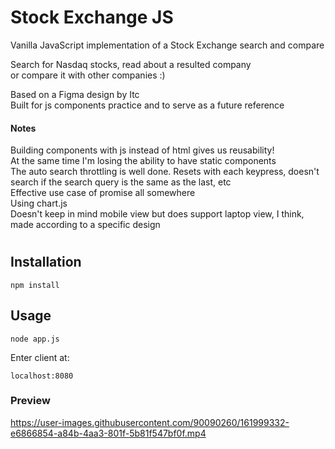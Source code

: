 # Stock Exchange JS
Vanilla JavaScript implementation of a Stock Exchange search and compare  

Search for Nasdaq stocks, read about a resulted company  
or compare it with other companies :) 

Based on a Figma design by Itc  
Built for js components practice and to serve as a future reference  

#### Notes
Building components with js instead of html gives us reusability!  
At the same time I'm losing the ability to have static components  
The auto search throttling is well done. Resets with each keypress, doesn't search if the search query is the same as the last, etc  
Effective use case of promise all somewhere  
Using chart.js  
Doesn't keep in mind mobile view but does support laptop view, I think, made according to a specific design  
#

## Installation
```
npm install
```
## Usage
```
node app.js
```
Enter client at:
```
localhost:8080
```
### Preview
https://user-images.githubusercontent.com/90090260/161999332-e6866854-a84b-4aa3-801f-5b81f547bf0f.mp4